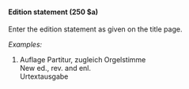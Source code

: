 #### Edition statement (250 $a)
Enter the edition statement as given on the title page.

_Examples:_

1. Auflage Partitur, zugleich Orgelstimme  
   New ed., rev. and enl.  
   Urtextausgabe